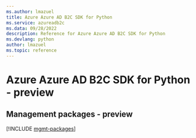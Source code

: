 ```yaml
---
ms.author: lmazuel
title: Azure Azure AD B2C SDK for Python
ms.service: azureadb2c
ms.data: 09/28/2022
description: Reference for Azure Azure AD B2C SDK for Python
ms.devlang: python
author: lmazuel
ms.topic: reference
---
```

# Azure Azure AD B2C SDK for Python - preview

## Management packages - preview
[!INCLUDE [mgmt-packages](azure-ad-b2c-mgmt-index.md)]
